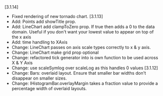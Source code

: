 [3.1.14]
  * Fixed rendering of new tornado chart.
[3.1.13]
  * Add: Points add showTitle prop.
  * Add: LineChart add clampToZero prop. If true then adds a 0 to the data domain. Useful if you don't want your lowest value to appear on top of the x axis
  * Add: time handling to XAxis
  * Change: LineChart passes on axis scale types correctly to x & y axis.
  * Change: LineChart make grid prop optional
  * Change: refactored tick generator into is own function to be used across X & Y Axis
  * Change: use scaleSymlog over scaleLog as this handles 0 values 
[3.1.12] 
  * Change: Bars: overlaid layout. Ensure that smaller bar widths don't disappear on smaller sizes. 
  * Change: IHistogramBar.overlayMargin takes a fraction value to provide a percentage width of overlaid layouts.
